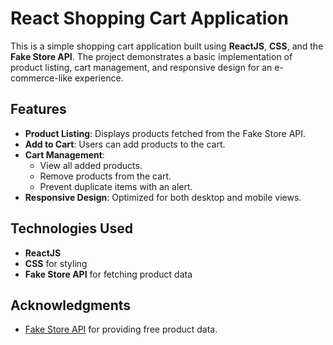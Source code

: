 # React Shopping Cart Application

This is a simple shopping cart application built using **ReactJS**, **CSS**, and the **Fake Store API**. The project demonstrates a basic implementation of product listing, cart management, and responsive design for an e-commerce-like experience.

## Features

- **Product Listing**: Displays products fetched from the Fake Store API.
- **Add to Cart**: Users can add products to the cart.
- **Cart Management**:
  - View all added products.
  - Remove products from the cart.
  - Prevent duplicate items with an alert.
- **Responsive Design**: Optimized for both desktop and mobile views.

## Technologies Used

- **ReactJS**
- **CSS** for styling
- **Fake Store API** for fetching product data


## Acknowledgments

- [Fake Store API](https://fakestoreapi.com/) for providing free product data.
